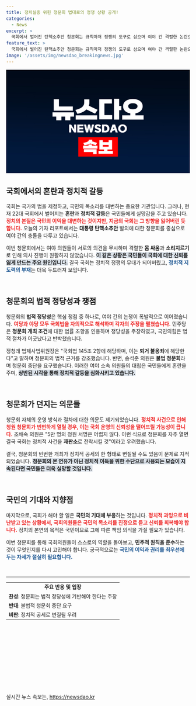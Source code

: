 ```yaml
---
title: 정치실종 위헌 청문회 법대로의 정쟁 상황 공개!
categories:
  - News
excerpt: >
  국회에서 벌어진 탄핵소추안 청문회는 규칙마저 정쟁의 도구로 삼으며 여야 간 격렬한 논란으로 얼룩졌습니다. 과연 이들이 진정한 국민의 대표인지 의문이 커지고 있습니다!
feature_text: >
  국회에서 벌어진 탄핵소추안 청문회는 규칙마저 정쟁의 도구로 삼으며 여야 간 격렬한 논란으로 얼룩졌습니다. 과연 이들이 진정한 국민의 대표인지 의문이 커지고 있습니다!
image: '/assets/img/newsdao_breakingnews.jpg'
---
```


<p><img src="/assets/img/newsdao_breakingnews.jpg" alt="cryptoinkorea 속보" /></p>

<h2 data-ke-size="size26">국회에서의 혼란과 정치적 갈등</h2>

<p data-ke-size="size16">국회는 국가의 법을 제정하고, 국민의 목소리를 대변하는 중요한 기관입니다. 그러나, 현재 22대 국회에서 벌어지는 <b>혼란</b>과 <b>정치적 갈등</b>은 국민들에게 실망감을 주고 있습니다. <b><span style="color: #ee2323;">정치의 본질은 국민의 이익을 대변하는 것이지만, 지금의 국회는 그 방향을 잃어버린 듯합니다.</span></b> 오늘의 기자 리포트에서는 <b>대통령 탄핵소추안</b> 발의에 대한 청문회를 중심으로 여야 간의 충돌을 다루고 있습니다.</p>

<p data-ke-size="size16">이번 청문회에서는 여야 의원들이 서로의 의견을 무시하며 격렬한 <b>몸 싸움</b>과 <b>소리지르기</b>로 인해 의사 진행이 원활하지 않았습니다. <b><span style="background-color: #21538527;">이 같은 상황은 국민들이 국회에 대한 신뢰를 잃게 만드는 주요 원인입니다.</span></b> 결국 국회는 정치적 정쟁의 무대가 되어버렸고, <b><span style="color: #1a5490;">정치적 지도력의 부재</span></b>는 더욱 두드러져 보입니다.</p>

<p data-ke-size="size16">&nbsp;</p>

<h2 data-ke-size="size26">청문회의 법적 정당성과 쟁점</h2>

<p data-ke-size="size16">청문회의 <b>법적 정당성</b>은 핵심 쟁점 중 하나로, 여야 간의 논쟁이 폭발적으로 이어졌습니다. <b><span style="color: #ee2323;">여당과 야당 모두 국회법을 자의적으로 해석하며 각자의 주장을 펼쳤습니다.</span></b> 민주당은 <b>청문회 개최 조건</b>에 대한 법률 조항을 인용하며 정당성을 주장하였고, 국민의힘은 법적 절차가 어긋났다고 반박했습니다.</p>

<p data-ke-size="size16">정청래 법제사법위원장은 "국회법 145조 2항에 해당하며, 이는 <b>퇴거 불응죄</b>에 해당한다"고 말하며 청문회의 법적 근거를 강조했습니다. 반면, 송석준 의원은 <b>불법 청문회</b>라며 청문회 중단을 요구했습니다. 이러한 여야 소속 의원들의 대립은 국민들에게 혼란을 주며, <b><span style="background-color: #21538527;">상반된 시각을 통해 정치적 갈등을 심화시키고 있습니다.</span></b></p>

<p data-ke-size="size16">&nbsp;</p>

<h2 data-ke-size="size26">청문회가 던지는 의문들</h2>

<p data-ke-size="size16">청문회 자체의 운영 방식과 절차에 대한 의문도 제기되었습니다. <b><span style="color: #ee2323;">정치적 사건으로 인해 청원 청문회가 빈번하게 열릴 경우, 이는 국회 운영의 신뢰성을 떨어뜨릴 가능성이 큽니다.</span></b> 조배숙 의원은 "5만 명의 청원 서명은 어렵지 않다. 이런 식으로 청문회를 자주 열면 결국 국회는 정치적 사건을 <b>재판소</b>로 전락시킬 것"이라고 우려했습니다.</p>

<p data-ke-size="size16">결국, 청문회의 빈번한 개최가 정치적 공세의 한 형태로 변질될 수도 있음이 문제로 지적되었습니다. <b><span style="background-color: #21538527;">청문회의 본 연유가 아닌 정치적 이득을 위한 수단으로 사용되는 모습이 지속된다면 국민들은 더욱 실망할 것입니다.</span></b></p>

<p data-ke-size="size16">&nbsp;</p>

<h2 data-ke-size="size26">국민의 기대와 지향점</h2>

<p data-ke-size="size16">마지막으로, 국회가 해야 할 일은 <b>국민의 기대에 부응</b>하는 것입니다. <b><span style="color: #ee2323;">정치적 과잉으로 비난받고 있는 상황에서, 국회의원들은 국민의 목소리를 진정으로 듣고 신뢰를 회복해야 합니다.</span></b> 정치의 본연의 목적은 국민이므로 그에 따른 책임 의식을 가질 필요가 있습니다.</p>

<p data-ke-size="size16">이번 청문회를 통해 국회의원들이 스스로의 역할을 돌아보고, <b>민주적 원칙을 준수</b>하는 것이 무엇인지를 다시 고민해야 합니다. 궁극적으로는 <b><span style="color: #1a5490;">국민의 이익과 권리를 최우선에 두는 자세가 절실히 필요합니다.</span></b></p>

<p data-ke-size="size16">&nbsp;</p>

<hr />

<table style="width: 100%; border-collapse: collapse; border: none;">
<tr>
<td style="text-align: center; height: 17px;"><b>주요 반응 및 입장</b></td>
</tr>
<tr>
<td style="text-align: left; height: 17px;"><b>찬성</b>: 청문회는 법적 정당성에 기반해야 한다는 주장</td>
</tr>
<tr>
<td style="text-align: left; height: 17px;"><b>반대</b>: 불법적 청문회 중단 요구</td>
</tr>
<tr>
<td style="text-align: left; height: 17px;"><b>비판</b>: 정치적 공세로 변질될 우려</td>
</tr>
</table>

<p data-ke-size="size16">&nbsp;</p> 

<p data-ke-size="size16">&nbsp;</p>

<p data-ke-size="size16">&nbsp;</p> 

<p data-ke-size="size16">&nbsp;</p> 

<p data-ke-size="size16">&nbsp;</p> 

<p data-ke-size="size16">&nbsp;</p>
실시간 뉴스 속보는, <a href="https://newsdao.kr" rel="dofollow">https://newsdao.kr</a>


